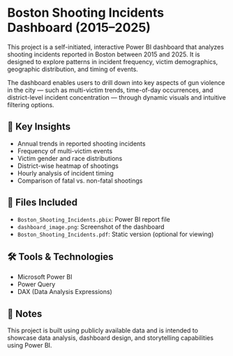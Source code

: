# Boston Shooting Incidents Dashboard (2015–2025)

This project is a self-initiated, interactive Power BI dashboard that analyzes shooting incidents reported in Boston between 2015 and 2025. It is designed to explore patterns in incident frequency, victim demographics, geographic distribution, and timing of events.

The dashboard enables users to drill down into key aspects of gun violence in the city — such as multi-victim trends, time-of-day occurrences, and district-level incident concentration — through dynamic visuals and intuitive filtering options.

## 🚀 Key Insights
- Annual trends in reported shooting incidents
- Frequency of multi-victim events
- Victim gender and race distributions
- District-wise heatmap of shootings
- Hourly analysis of incident timing
- Comparison of fatal vs. non-fatal shootings

## 📁 Files Included
- `Boston_Shooting_Incidents.pbix`: Power BI report file
- `dashboard_image.png`: Screenshot of the dashboard
- `Boston_Shooting_Incidents.pdf`: Static version (optional for viewing)

## 🛠️ Tools & Technologies
- Microsoft Power BI
- Power Query
- DAX (Data Analysis Expressions)

## 📌 Notes
This project is built using publicly available data and is intended to showcase data analysis, dashboard design, and storytelling capabilities using Power BI.

